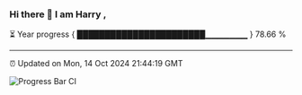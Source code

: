 ### Hi there 👋 I am Harry , 

⏳ Year progress { ███████████████████████▁▁▁▁▁▁▁ } 78.66 %

---

⏰ Updated on Mon, 14 Oct 2024 21:44:19 GMT

![Progress Bar CI](https://github.com/duykhang68/duykhang68/workflows/Progress%20Bar%20CI/badge.svg)
